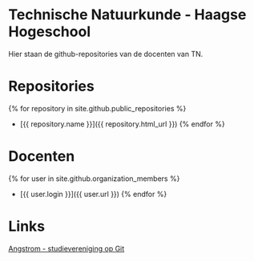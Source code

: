# Technische Natuurkunde - Haagse Hogeschool

Hier staan de github-repositories van de docenten van TN. 

# Repositories
{% for repository in site.github.public_repositories %}
  * [{{ repository.name }}]({{ repository.html_url }})
{% endfor %}

# Docenten
{% for user in site.github.organization_members %}
  * [{{ user.login }}]({{ user.url }})
{% endfor %}

# Links
[Angstrom - studievereniging op Git](https://github.com/Studievereniging-Angstrom)
